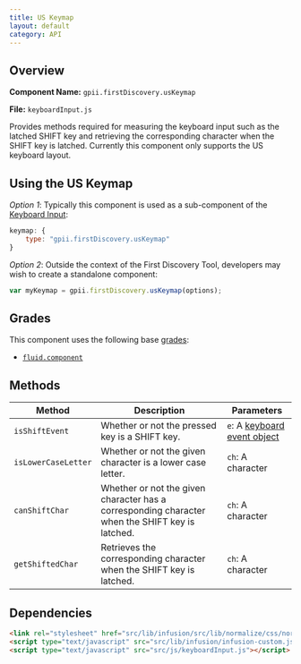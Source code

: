 ```yaml
---
title: US Keymap
layout: default
category: API
---
```


## Overview

**Component Name:** `gpii.firstDiscovery.usKeymap`

**File:** `keyboardInput.js`

Provides methods required for measuring the keyboard input such as the latched SHIFT key and
retrieving the corresponding character when the SHIFT key is latched.
Currently this component only supports the US keyboard layout.

## Using the US Keymap

*Option 1*: Typically this component is used as a sub-component of the [Keyboard Input](keyboardInput.md):
```javascript
keymap: {
    type: "gpii.firstDiscovery.usKeymap"
}
```

*Option 2*: Outside the context of the First Discovery Tool, developers may wish to create a standalone component:
```javascript
var myKeymap = gpii.firstDiscovery.usKeymap(options);
```

## Grades

This component uses the following base
[grades](http://docs.fluidproject.org/infusion/development/ComponentGrades.html):

* [`fluid.component`](http://docs.fluidproject.org/infusion/development/ComponentGrades.html)

## Methods

| Method | Description | Parameters |
|--------|-------------|------------|
| `isShiftEvent` | Whether or not the pressed key is a SHIFT key. | `e`: A [keyboard event object](https://developer.mozilla.org/en-US/docs/Web/API/KeyboardEvent) |
| `isLowerCaseLetter` | Whether or not the given character is a lower case letter. | `ch`: A character |
| `canShiftChar` | Whether or not the given character has a corresponding character when the SHIFT key is latched. | `ch`: A character |
| `getShiftedChar` | Retrieves the corresponding character when the SHIFT key is latched. | `ch`: A character |


## Dependencies

```html
<link rel="stylesheet" href="src/lib/infusion/src/lib/normalize/css/normalize.css" />
<script type="text/javascript" src="src/lib/infusion/infusion-custom.js"></script>
<script type="text/javascript" src="src/js/keyboardInput.js"></script>
```